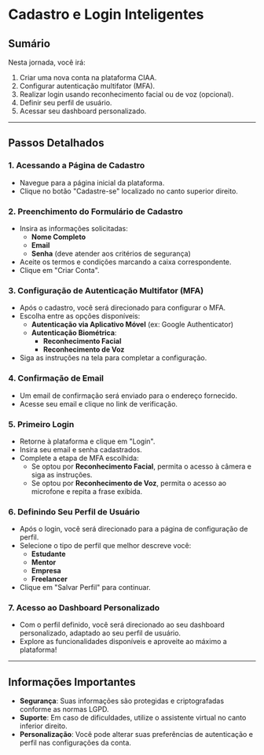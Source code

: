 # Cadastro e Login Inteligentes

## Sumário

Nesta jornada, você irá:

1. Criar uma nova conta na plataforma CIAA.
2. Configurar autenticação multifator (MFA).
3. Realizar login usando reconhecimento facial ou de voz (opcional).
4. Definir seu perfil de usuário.
5. Acessar seu dashboard personalizado.

---

## Passos Detalhados

### 1. Acessando a Página de Cadastro

- Navegue para a página inicial da plataforma.
- Clique no botão "Cadastre-se" localizado no canto superior direito.

### 2. Preenchimento do Formulário de Cadastro

- Insira as informações solicitadas:
  - **Nome Completo**
  - **Email**
  - **Senha** (deve atender aos critérios de segurança)
- Aceite os termos e condições marcando a caixa correspondente.
- Clique em "Criar Conta".

### 3. Configuração de Autenticação Multifator (MFA)

- Após o cadastro, você será direcionado para configurar o MFA.
- Escolha entre as opções disponíveis:
  - **Autenticação via Aplicativo Móvel** (ex: Google Authenticator)
  - **Autenticação Biométrica**:
    - **Reconhecimento Facial**
    - **Reconhecimento de Voz**
- Siga as instruções na tela para completar a configuração.

### 4. Confirmação de Email

- Um email de confirmação será enviado para o endereço fornecido.
- Acesse seu email e clique no link de verificação.

### 5. Primeiro Login

- Retorne à plataforma e clique em "Login".
- Insira seu email e senha cadastrados.
- Complete a etapa de MFA escolhida:
  - Se optou por **Reconhecimento Facial**, permita o acesso à câmera e siga as instruções.
  - Se optou por **Reconhecimento de Voz**, permita o acesso ao microfone e repita a frase exibida.

### 6. Definindo Seu Perfil de Usuário

- Após o login, você será direcionado para a página de configuração de perfil.
- Selecione o tipo de perfil que melhor descreve você:
  - **Estudante**
  - **Mentor**
  - **Empresa**
  - **Freelancer**
- Clique em "Salvar Perfil" para continuar.

### 7. Acesso ao Dashboard Personalizado

- Com o perfil definido, você será direcionado ao seu dashboard personalizado, adaptado ao seu perfil de usuário.
- Explore as funcionalidades disponíveis e aproveite ao máximo a plataforma!

---

## Informações Importantes

- **Segurança**: Suas informações são protegidas e criptografadas conforme as normas LGPD.
- **Suporte**: Em caso de dificuldades, utilize o assistente virtual no canto inferior direito.
- **Personalização**: Você pode alterar suas preferências de autenticação e perfil nas configurações da conta.
